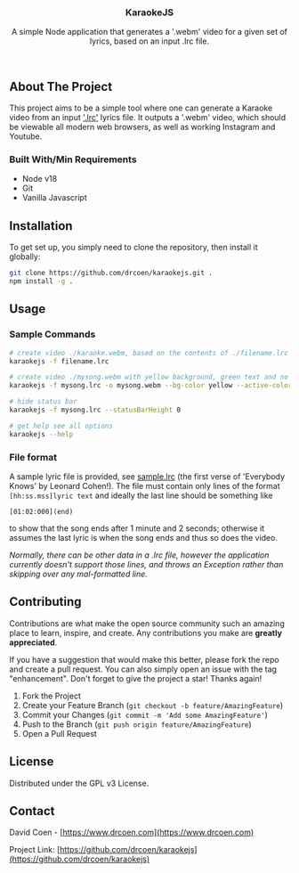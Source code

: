 <!-- Improved compatibility of back to top link: See: https://github.com/othneildrew/Best-README-Template/pull/73 -->
<a id="readme-top"></a>
<!--
*** Thanks for checking out the Best-README-Template. If you have a suggestion
*** that would make this better, please fork the repo and create a pull request
*** or simply open an issue with the tag "enhancement".
*** Don't forget to give the project a star!
*** Thanks again! Now go create something AMAZING! :D
-->


<!-- PROJECT LOGO -->
<div align="center">
<h3 align="center">KaraokeJS</h3>
    <p align="center">
        A simple Node application that generates a '.webm' video for a given set of lyrics, based on an input .lrc file.
    </p>
</div>
    
<br />

## About The Project

This project aims to be a simple tool where one can generate a Karaoke video from an input ['.lrc'](https://en.wikipedia.org/wiki/LRC_(file_format)) lyrics file. It outputs a '.webm' video, which should be viewable all modern web browsers, as well as working Instagram and Youtube.


### Built With/Min Requirements

* Node v18
* Git
* Vanilla Javascript


## Installation

To get set up, you simply need to clone the repository, then install it globally:
```sh
git clone https://github.com/drcoen/karaokejs.git .
npm install -g .
```

## Usage
### Sample Commands
```sh
# create video ./karaoke.webm, based on the contents of ./filename.lrc
karaokejs -f filename.lrc 

# create video ./mysong.webm with yellow background, green text and no timer
karaokejs -f mysong.lrc -o mysong.webm --bg-color yellow --active-color '#0f0' --hide-timer

# hide status bar
karaokejs -f mysong.lrc --statusBarHeight 0

# get help see all options
karaokejs --help
```
### File format
A sample lyric file is provided, see [sample.lrc](sample.lrc) (the first verse of 'Everybody Knows' by Leonard Cohen!). The file must contain only lines of the format `[hh:ss.mss]lyric text` and ideally the last line should be something like
```
[01:02:000](end)
```
to show that the song ends after 1 minute and 2 seconds; otherwise it assumes the last lyric is when the song ends and thus so does the video.

_Normally, there can be other data in a .lrc file, however the application currently doesn't support those lines, and throws an Exception rather than skipping over any mal-formatted line._
## Contributing

Contributions are what make the open source community such an amazing place to learn, inspire, and create. Any contributions you make are **greatly appreciated**.

If you have a suggestion that would make this better, please fork the repo and create a pull request. You can also simply open an issue with the tag "enhancement".
Don't forget to give the project a star! Thanks again!

1. Fork the Project
2. Create your Feature Branch (`git checkout -b feature/AmazingFeature`)
3. Commit your Changes (`git commit -m 'Add some AmazingFeature'`)
4. Push to the Branch (`git push origin feature/AmazingFeature`)
5. Open a Pull Request

## License
Distributed under the GPL v3 License.

## Contact
David Coen - [https://www.drcoen.com](https://www.drcoen.com)

Project Link: [https://github.com/drcoen/karaokejs](https://github.com/drcoen/karaokejs)
